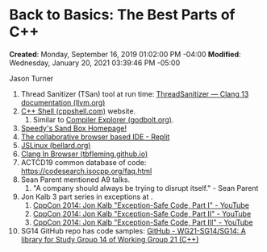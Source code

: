 # Back to Basics: The Best Parts of C++

**Created**: Monday, September 16, 2019 01:02:00 PM -04:00
**Modified**: Wednesday, January 20, 2021 03:39:46 PM -05:00


Jason Turner

1. Thread Sanitizer (TSan) tool at run time: [ThreadSanitizer — Clang 13 documentation (llvm.org)](https://clang.llvm.org/docs/ThreadSanitizer.html#:~:text=ThreadSanitizer%20is%20a%20tool%20that%20detects%20data%20races.,Typical%20slowdown%20introduced%20by%20ThreadSanitizer%20is%20about%205x-15x.)
2. [C++ Shell (cppshell.com)](http://www.cppshell.com/) website.
    1. Similar to [Compiler Explorer (godbolt.org)](https://godbolt.org/).
3. [Speedy's Sand Box Homepage!](http://sandbox.org/)
4. [The collaborative browser based IDE - Replit](https://replit.com/)
5. [JSLinux (bellard.org)](https://bellard.org/jslinux/)
6. [Clang In Browser (tbfleming.github.io)](https://tbfleming.github.io/cib/)
7. ACTCD19 common database of code: https://codesearch.isocpp.org/faq.html
8. Sean Parent mentioned A9 talks.
    1. "A company should always be trying to disrupt itself." - Sean Parent
9. Jon Kalb 3 part series in exceptions at .
    1. [CppCon 2014: Jon Kalb "Exception-Safe Code, Part I" - YouTube](https://www.youtube.com/watch?v=W7fIy_54y-w)
    2. [CppCon 2014: Jon Kalb "Exception-Safe Code, Part II" - YouTube](https://www.youtube.com/watch?v=b9xMIKb1jMk)
    3. [CppCon 2014: Jon Kalb "Exception-Safe Code, Part III" - YouTube](https://www.youtube.com/watch?v=MiKxfdkMJW8)
10. SG14 GitHub repo has code samples: [GitHub - WG21-SG14/SG14: A library for Study Group 14 of Working Group 21 (C++)](https://github.com/WG21-SG14/SG14)